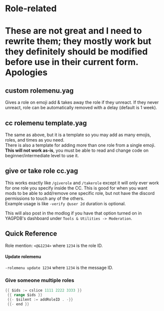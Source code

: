 # Role-related

# These are not great and I need to rewrite them; they mostly work but they definitely should be modified before use in their current form. Apologies

## custom rolemenu.yag
 
 Gives a role on emoji add & takes away the role if they unreact.
 If they never unreact, role can be automatically removed with a delay (default is 1 week).

## cc rolemenu template.yag

The same as above, but it is a template so you may add as many emojis, roles, and times as you need.     
There is also a template for adding more than one role from a single emoji.     
**This will not work as-is**, you must be able to read and change code on beginner/intermediate level to use it.


 ## give or take role cc.yag
 This works exactly like `/giverole` and `/takerole` except it will only ever work for one role you specify inside the CC. This is good for when you want mods to be able to add/remove one specific role, but not have the discord permissions to touch any of the others.      
 Example usage is like `-verify @user 2d`  duration is optional.

 This will also post in the modlog if you have that option turned on in YAGPDB's  dashboard under `Tools & Utilities -> Moderation`.


## Quick Reference
Role mention: `<@&1234>` where `1234` is the role ID.

#### Update rolemenu
`-rolemenu update 1234` where `1234` is the message ID.

### Give someone multiple roles
```go
{{ $ids := cslice 1111 2222 3333 }}
 {{ range $ids }}
 {{- $silent := addRoleID . -}} 
 {{- end }}
 ```
 
 